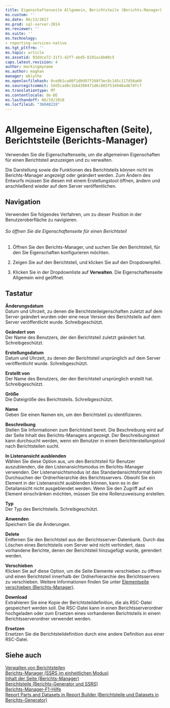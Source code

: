 ```yaml
---
title: Eigenschaftenseite Allgemein, Berichtsteile (Berichts-Manager) | Microsoft Docs
ms.custom: ''
ms.date: 06/13/2017
ms.prod: sql-server-2014
ms.reviewer: ''
ms.suite: ''
ms.technology:
- reporting-services-native
ms.tgt_pltfrm: ''
ms.topic: article
ms.assetid: 93ddce72-31f1-42f7-abd5-8191acbb00c5
caps.latest.revision: 4
author: markingmyname
ms.author: maghan
manager: mblythe
ms.openlocfilehash: 0ce0b1ca08f1d0d97f268f3ec8c145c117d56a60
ms.sourcegitcommit: 5dd5cad0c1bbd308471d6c885f516948ad67dfcf
ms.translationtype: MT
ms.contentlocale: de-DE
ms.lasthandoff: 06/19/2018
ms.locfileid: "36048228"
---
```

# <a name="general-properties-page-report-parts-report-manager"></a>Allgemeine Eigenschaften (Seite), Berichtsteile (Berichts-Manager)
  Verwenden Sie die Eigenschaftenseite, um die allgemeinen Eigenschaften für einen Berichtsteil anzuzeigen und zu verwalten.  
  
 Die Darstellung sowie die Funktionen des Berichtsteils können nicht im Berichts-Manager angezeigt oder geändert werden. Zum Ändern des Entwurfs müssen Sie diesen mit einem Erstellungstool öffnen, ändern und anschließend wieder auf dem Server veröffentlichen.  
  
## <a name="navigation"></a>Navigation  
 Verwenden Sie folgendes Verfahren, um zu dieser Position in der Benutzeroberfläche zu navigieren.  
  
###### <a name="to-open-the-properties-page-for-a-report-part"></a>So öffnen Sie die Eigenschaftenseite für einen Berichtsteil  
  
1.  Öffnen Sie den Berichts-Manager, und suchen Sie den Berichtsteil, für den Sie Eigenschaften konfigurieren möchten.  
  
2.  Zeigen Sie auf den Berichtsteil, und klicken Sie auf den Dropdownpfeil.  
  
3.  Klicken Sie in der Dropdownliste auf **Verwalten**. Die Eigenschaftenseite Allgemein wird geöffnet.  
  
## <a name="options"></a>Tastatur  
 **Änderungsdatum**  
 Datum und Uhrzeit, zu denen die Berichtsteileigenschaften zuletzt auf dem Server geändert wurden oder eine neue Version des Berichtsteils auf dem Server veröffentlicht wurde. Schreibgeschützt.  
  
 **Geändert von**  
 Der Name des Benutzers, der den Berichtsteil zuletzt geändert hat. Schreibgeschützt.  
  
 **Erstellungsdatum**  
 Datum und Uhrzeit, zu denen der Berichtsteil ursprünglich auf dem Server veröffentlicht wurde. Schreibgeschützt.  
  
 **Erstellt von**  
 Der Name des Benutzers, der den Berichtsteil ursprünglich erstellt hat. Schreibgeschützt.  
  
 **Größe**  
 Die Dateigröße des Berichtsteils. Schreibgeschützt.  
  
 **Name**  
 Geben Sie einen Namen ein, um den Berichtsteil zu identifizieren.  
  
 **Beschreibung**  
 Stellen Sie Informationen zum Berichtsteil bereit. Die Beschreibung wird auf der Seite Inhalt des Berichts-Managers angezeigt. Der Beschreibungstext kann durchsucht werden, wenn ein Benutzer in einem Berichterstellungstool nach Berichtsteilen sucht.  
  
 **In Listenansicht ausblenden**  
 Wählen Sie diese Option aus, um den Berichtsteil für Benutzer auszublenden, die den Listenansichtsmodus im Berichts-Manager verwenden. Der Listenansichtsmodus ist das Standardansichtsformat beim Durchsuchen der Ordnerhierarchie des Berichtsservers. Obwohl Sie ein Element in der Listenansicht ausblenden können, kann es in der Detailansicht nicht ausgeblendet werden. Wenn Sie den Zugriff auf ein Element einschränken möchten, müssen Sie eine Rollenzuweisung erstellen.  
  
 **Typ**  
 Der Typ des Berichtsteils. Schreibgeschützt.  
  
 **Anwenden**  
 Speichern Sie die Änderungen.  
  
 **Delete**  
 Entfernen Sie den Berichtsteil aus der Berichtsserver-Datenbank. Durch das Löschen eines Berichtsteils vom Server wird nicht verhindert, dass vorhandene Berichte, denen der Berichtsteil hinzugefügt wurde, gerendert werden.  
  
 **Verschieben**  
 Klicken Sie auf diese Option, um die Seite Elemente verschieben zu öffnen und einen Berichtsteil innerhalb der Ordnerhierarchie des Berichtsservers zu verschieben. Weitere Informationen finden Sie unter [Elementseite verschieben &#40;Berichts-Manager&#41;](../../2014/reporting-services/move-items-page-report-manager.md).  
  
 **Download**  
 Extrahieren Sie eine Kopie der Berichtsteildefinition, die als RSC-Datei gespeichert werden soll. Die RSC-Datei kann in einen Berichtsserverordner hochgeladen oder zum Ersetzen eines vorhandenen Berichtsteils in einem Berichtsserverordner verwendet werden.  
  
 **Ersetzen**  
 Ersetzen Sie die Berichtsteildefinition durch eine andere Definition aus einer RSC-Datei.  
  
## <a name="see-also"></a>Siehe auch  
 [Verwalten von Berichtsteilen](report-design/managing-report-parts.md)   
 [Berichts-Manager &#40;SSRS im einheitlichen Modus&#41;](../../2014/reporting-services/report-manager-ssrs-native-mode.md)   
 [Inhalt der Seite &#40;Berichts-Manager&#41;](../../2014/reporting-services/contents-page-report-manager.md)   
 [Berichtsteile &#40;Berichts-Generator und SSRS&#41;](report-parts-report-builder-and-ssrs.md)   
 [Berichts-Manager-F1-Hilfe](../../2014/reporting-services/report-manager-f1-help.md)   
 [Report Parts and Datasets in Report Builder (Berichtsteile und Datasets in Berichts-Generator)](report-data/report-parts-and-datasets-in-report-builder.md)  
  
  